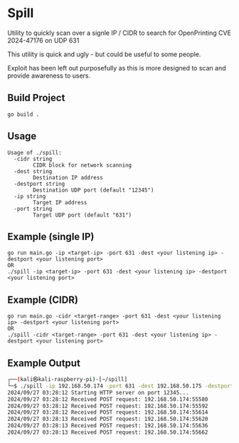 # Spill

Utility to quickly scan over a signle IP / CIDR to search for OpenPrinting CVE 2024-47176 on UDP 631

This utility is quick and ugly - but could be useful to some people.

Exploit has been left out purposefully as this is more designed to scan and provide awareness to users.

## Build Project

```
go build .
```

## Usage

```
Usage of ./spill:
  -cidr string
    	CIDR block for network scanning
  -dest string
    	Destination IP address
  -destport string
    	Destination UDP port (default "12345")
  -ip string
    	Target IP address
  -port string
    	Target UDP port (default "631")
```

## Example (single IP)

```
go run main.go -ip <target-ip> -port 631 -dest <your listening ip> -destport <your listening port>
OR
./spill -ip <target-ip> -port 631 -dest <your listening ip> -destport <your listening port>
```

## Example (CIDR)

```
go run main.go -cidr <target-range> -port 631 -dest <your listening ip> -destport <your listening port>
OR
./spill -cidr <target-range> -port 631 -dest <your listening ip> -destport <your listening port>
```

## Example Output

```zsh
┌──(kali㉿kali-raspberry-pi)-[~/spill]
└─$ ./spill -ip 192.168.50.174 -port 631 -dest 192.168.50.175 -destport 12345
2024/09/27 03:28:12 Starting HTTP server on port 12345...
2024/09/27 03:28:12 Received POST request: 192.168.50.174:55580
2024/09/27 03:28:12 Received POST request: 192.168.50.174:55592
2024/09/27 03:28:12 Received POST request: 192.168.50.174:55614
2024/09/27 03:28:13 Received POST request: 192.168.50.174:55620
2024/09/27 03:28:13 Received POST request: 192.168.50.174:55636
2024/09/27 03:28:13 Received POST request: 192.168.50.174:55662
```
